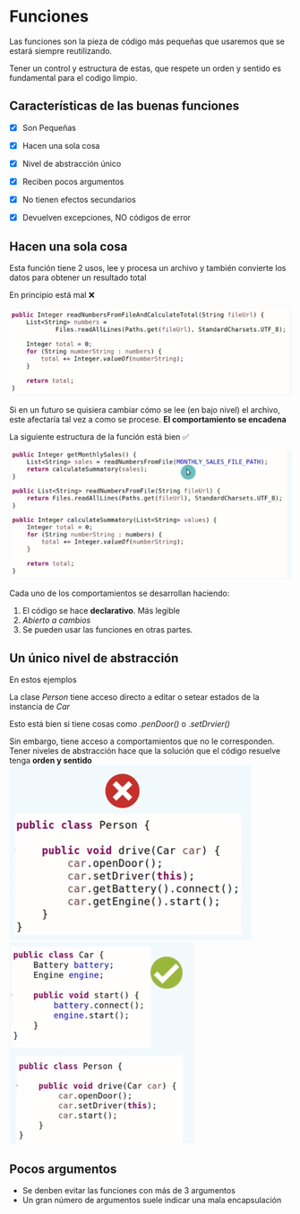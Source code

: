# Funciones

Las funciones son la pieza de código más pequeñas que usaremos que se estará siempre reutilizando.

Tener un control y estructura de estas, que respete un orden y sentido es fundamental para el codigo limpio.


## Características de las buenas funciones

- [x] Son Pequeñas
- [x] Hacen una sola cosa
- [x] Nivel de abstracción único
- [x] Reciben pocos argumentos
- [x] No tienen efectos secundarios
- [x] Devuelven excepciones, NO códigos de error


## Hacen una sola cosa

Esta función tiene 2 usos, lee y procesa un archivo y también convierte los datos  para obtener un resultado total

En principio está mal ❌

![](/Images/1-Principios-Clean-Code/Screenshot%20Capture%20-%202023-11-08%20-%2021-07-53.png)

Si en un futuro se quisiera cambiar cómo se lee (en bajo nivel) el archivo, este afectaría tal vez a como se procese. **El comportamiento se encadena**

La siguiente estructura de la función está bien ✅

![](/Images/1-Principios-Clean-Code/Screenshot%20Capture%20-%202023-11-08%20-%2021-08-13.png)

Cada uno de los comportamientos se desarrollan haciendo:

1. El código se hace **declarativo**. Más legible
1.  _Abierto a cambios_
1. Se pueden usar las funciones en otras partes.

## Un único nivel de abstracción

En estos ejemplos

La clase _Person_ tiene acceso directo a editar o setear estados de la instancia de _Car_

Esto está bien si tiene cosas como _.penDoor()_ o ._setDrvier()_

Sin embargo, tiene acceso a comportamientos que no le corresponden. 
Tener niveles de abstracción hace que la solución que el código resuelve tenga **orden y sentido**
![](/Images/1-Principios-Clean-Code/Screenshot%20Capture%20-%202023-11-09%20-%2010-43-13.png)
![](/Images/1-Principios-Clean-Code/Screenshot%20Capture%20-%202023-11-09%20-%2010-43-20.png)


## Pocos argumentos

+ Se denben evitar las funciones con más de 3 argumentos
+ Un gran número de argumentos suele indicar una mala encapsulación

